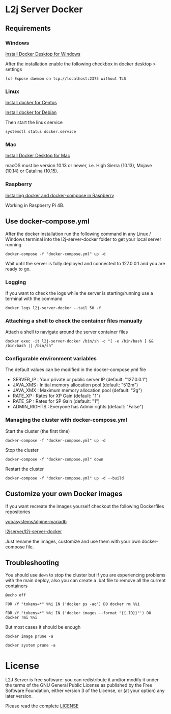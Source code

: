 # L2j Server Docker

## Requirements 

### Windows

[Install Docker Desktop for Windows](https://hub.docker.com/editions/community/docker-ce-desktop-windows)

After the installation enable the following checkbox in docker desktop > settings

`[x] Expose daemon on tcp://localhost:2375 without TLS`

### Linux

[Install docker for Centos](https://docs.docker.com/engine/install/centos/)

[Install docker for Debian](https://docs.docker.com/engine/install/debian/)

Then start the linux service

`systemctl status docker.service`

### Mac

[Install Docker Desktop for Mac](https://hub.docker.com/editions/community/docker-ce-desktop-mac)

macOS must be version 10.13 or newer, i.e. High Sierra (10.13), Mojave (10.14) or Catalina (10.15).

### Raspberry

[Installing docker and docker-compose in Raspberry](https://dev.to/rohansawant/installing-docker-and-docker-compose-on-the-raspberry-pi-in-5-simple-steps-3mgl)

Working in Raspberry Pi 4B.

## Use docker-compose.yml

After the docker installation run the following command in any Linux / Windows terminal into the l2j-server-docker folder to get your local server running

`docker-compose -f "docker-compose.yml" up -d`

Wait until the server is fully deployed and connected to 127.0.0.1 and you are ready to go.

### Logging

If you want to check the logs while the server is starting/running use a terminal with the command

`docker logs l2j-server-docker --tail 50 -f` 

### Attaching a shell to check the container files manually

Attach a shell to navigate around the server container files

`docker exec -it l2j-server-docker /bin/sh -c "[ -e /bin/bash ] && /bin/bash || /bin/sh"`

### Configurable environment variables

The default values can be modified in the docker-compose.yml file

- SERVER_IP : Your private or public server IP  (default: "127.0.0.1")
- JAVA_XMS : Initial memory allocation pool (default: "512m")
- JAVA_XMX : Maximum memory allocation pool (default: "2g")
- RATE_XP : Rates for XP Gain (default: "1")
- RATE_SP : Rates for SP Gain (default: "1")
- ADMIN_RIGHTS : Everyone has Admin rights (default: "False")

### Managing the cluster with docker-compose.yml

Start the cluster (the first time)

`docker-compose -f "docker-compose.yml" up -d`

Stop the cluster

`docker-compose -f "docker-compose.yml" down`

Restart the cluster

`docker-compose -f "docker-compose.yml" up -d --build`


## Customize your own Docker images

If you want recreate the images yourself checkout the following Dockerfiles repositories

[yobasystems/alpine-mariadb](https://github.com/yobasystems/alpine-mariadb)

[l2jserver/l2j-server-docker](https://bitbucket.org/l2jserver/l2j-server-docker)

Just rename the images, customize and use them with your own docker-compose file.


## Troubleshooting

You should use `down` to stop the cluster but if you are experiencing problems with the main deploy, also you can create a .bat file to remove all the current containers

`@echo off`

`FOR /f "tokens=*" %%i IN ('docker ps -aq') DO docker rm %%i`

`FOR /f "tokens=*" %%i IN ('docker images --format "{{.ID}}"') DO docker rmi %%i`

But most cases it should be enough

`docker image prune -a`

`docker system prune -a`


# License

L2J Server is free software: you can redistribute it and/or modify it under the terms of the GNU General Public License as published by the Free Software Foundation, either version 3 of the License, or (at your option) any later version.

Please read the complete [LICENSE](https://bitbucket.org/l2jserver/l2j-server-docker/src/master/LICENSE.md)